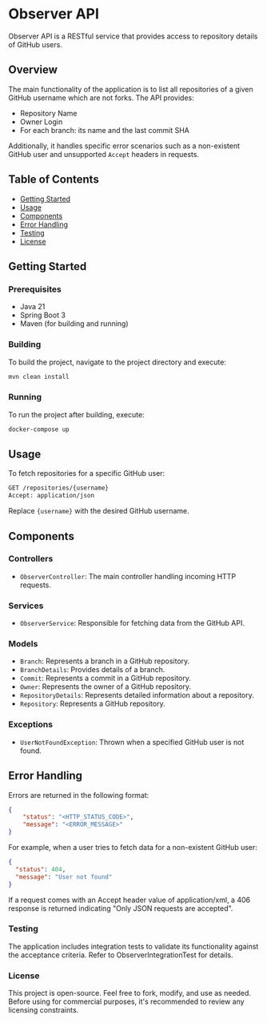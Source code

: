 # Observer API

Observer API is a RESTful service that provides access to repository details of GitHub users.

## Overview

The main functionality of the application is to list all repositories of a given GitHub username which are not forks. The API provides:

- Repository Name
- Owner Login
- For each branch: its name and the last commit SHA

Additionally, it handles specific error scenarios such as a non-existent GitHub user and unsupported `Accept` headers in requests.

## Table of Contents

- [Getting Started](#getting-started)
- [Usage](#usage)
- [Components](#components)
- [Error Handling](#error-handling)
- [Testing](#testing)
- [License](#license)

## Getting Started

### Prerequisites

- Java 21
- Spring Boot 3
- Maven (for building and running)

### Building

To build the project, navigate to the project directory and execute:

```bash
mvn clean install
```

### Running
To run the project after building, execute:
```bash
docker-compose up
```

## Usage
To fetch repositories for a specific GitHub user:
```bash
GET /repositories/{username}
Accept: application/json
```

Replace `{username}` with the desired GitHub username.

## **Components**

### Controllers

- `ObserverController`: The main controller handling incoming HTTP requests.

### Services

- `ObserverService`: Responsible for fetching data from the GitHub API.

### Models

- `Branch`: Represents a branch in a GitHub repository.
- `BranchDetails`: Provides details of a branch.
- `Commit`: Represents a commit in a GitHub repository.
- `Owner`: Represents the owner of a GitHub repository.
- `RepositoryDetails`: Represents detailed information about a repository.
- `Repository`: Represents a GitHub repository.

### Exceptions

- `UserNotFoundException`: Thrown when a specified GitHub user is not found.

## **Error Handling**

Errors are returned in the following format:

```json
{
    "status": "<HTTP_STATUS_CODE>",
    "message": "<ERROR_MESSAGE>"
}
```

For example, when a user tries to fetch data for a non-existent GitHub user:

```json
{
  "status": 404,
  "message": "User not found"
}
```

If a request comes with an Accept header value of application/xml, a 406 response is returned indicating "Only JSON requests are accepted".

### Testing

The application includes integration tests to validate its functionality against the acceptance criteria. Refer to ObserverIntegrationTest for details.

### License

This project is open-source. Feel free to fork, modify, and use as needed. Before using for commercial purposes, it's recommended to review any licensing constraints.


